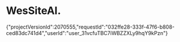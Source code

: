 # WesSiteAI.
{"projectVersionId":2070555,"requestId":"032ffe28-333f-47f6-b808-ced83dc741d4","userId":"user_31vcfuTBC7iWBZZXLy9hqY9kPzn"}
